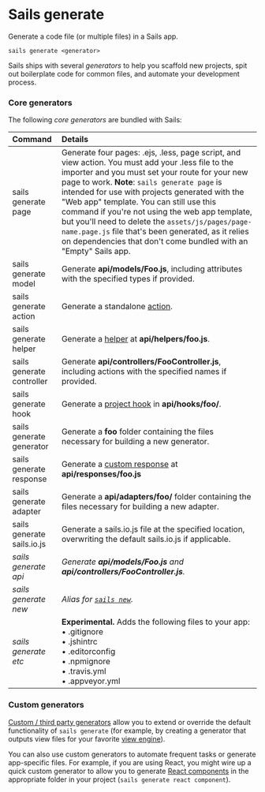 # Sails generate

Generate a code file (or multiple files) in a Sails app.

```usage
sails generate <generator>
```

Sails ships with several _generators_ to help you scaffold new projects, spit out boilerplate code for common files, and automate your development process.

### Core generators

The following _core generators_ are bundled with Sails:

|  Command                        | Details               |
|:--------------------------------|:----------------------|
| sails generate page             | Generate four pages: .ejs, .less, page script, and view action. You must add your .less file to the importer and you must set your route for your new page to work. **Note**: `sails generate page` is intended for use with projects generated with the "Web app" template. You can still use this command if you're not using the web app template, but you'll need to delete the `assets/js/pages/page-name.page.js` file that's been generated, as it relies on dependencies that don't come bundled with an "Empty" Sails app.
| sails generate model            | Generate **api/models/Foo.js**, including attributes with the specified types if provided.
| sails generate action           | Generate a standalone [action](https://sailsjs.com/documentation/concepts/actions-and-controllers/generating-actions-and-controllers#?generating-standalone-actions).
| sails generate helper           | Generate a [helper](https://sailsjs.com/documentation/concepts/helpers) at **api/helpers/foo.js**.
| sails generate controller       | Generate **api/controllers/FooController.js**, including actions with the specified names if provided.
| sails generate hook             | Generate a [project hook](https://sailsjs.com/documentation/concepts/extending-sails/hooks/project-hooks) in **api/hooks/foo/**.
| sails generate generator        | Generate a **foo** folder containing the files necessary for building a new generator.
| sails generate response         | Generate a [custom response](https://sailsjs.com/documentation/concepts/extending-sails/custom-responses) at **api/responses/foo.js**
| sails generate adapter          | Generate a **api/adapters/foo/** folder containing the files necessary for building a new adapter.
| sails generate sails.io.js      | Generate a sails.io.js file at the specified location, overwriting the default sails.io.js if applicable.
| _sails generate api_            | _Generate **api/models/Foo.js** and **api/controllers/FooController.js**._
| _sails generate new_            | _Alias for [`sails new`](https://sailsjs.com/documentation/reference/command-line-interface/sails-new)._
| _sails generate etc_            | **Experimental.** Adds the following files to your app:<br/>&bull; .gitignore <br/>&bull; .jshintrc <br/>&bull; .editorconfig <br/>&bull; .npmignore <br/>&bull; .travis.yml <br/>&bull; .appveyor.yml


### Custom generators

[Custom / third party generators](https://sailsjs.com/documentation/concepts/extending-sails/generators) allow you to extend or override the default functionality of `sails generate` (for example, by creating a generator that outputs view files for your favorite [view engine](https://sailsjs.com/documentation/concepts/views/view-engines)).

You can also use custom generators to automate frequent tasks or generate app-specific files.  For example, if you are using React, you might wire up a quick custom generator to allow you to generate [React components](https://facebook.github.io/react/docs/react-component.html) in the appropriate folder in your project (`sails generate react component`).

<docmeta name="displayName" value="sails generate">
<docmeta name="pageType" value="command">

